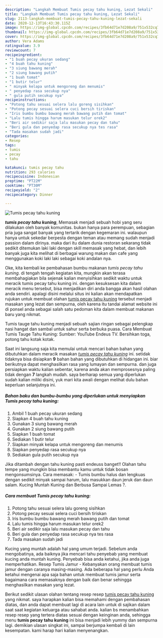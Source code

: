 ```yaml
---
description: "Langkah Membuat Tumis pecay tahu kuning, Lezat Sekali"
title: "Langkah Membuat Tumis pecay tahu kuning, Lezat Sekali"
slug: 2113-langkah-membuat-tumis-pecay-tahu-kuning-lezat-sekali
date: 2020-12-13T16:43:30.115Z
image: https://img-global.cpcdn.com/recipes/3fb64d71e7d208a9/751x532cq70/tumis-pecay-tahu-kuning-foto-resep-utama.jpg
thumbnail: https://img-global.cpcdn.com/recipes/3fb64d71e7d208a9/751x532cq70/tumis-pecay-tahu-kuning-foto-resep-utama.jpg
cover: https://img-global.cpcdn.com/recipes/3fb64d71e7d208a9/751x532cq70/tumis-pecay-tahu-kuning-foto-resep-utama.jpg
author: Vera Adams
ratingvalue: 3.9
reviewcount: 7
recipeingredient:
- "1 buah pecay ukuran sedang"
- "4 buah tahu kuning"
- "3 siung bawang merah"
- "2 siung bawang putih"
- "1 buah tomat"
- "1 butir telur"
- " minyak kelapa untuk mengoreng dan menumis"
- " penyedap rasa secukup nya"
- " gula putih secukup nya"
recipeinstructions:
- "Potong tahu sesuai selera lalu goreng sisihkan"
- "Potong pecay sesuai selera cuci bersih tiriskan"
- "Iris bumbu bumbu bawang merah bawang putih dan tomat"
- "Lalu tumis hingga harum masukan telur orek2"
- "Beri air sedikir saja lalu masukan pecay dan tahu"
- "Beri gula dan penyedap rasa secukup nya tes rasa"
- "Tada masakan sudah jadi"
categories:
- Resep
tags:
- tumis
- pecay
- tahu

katakunci: tumis pecay tahu 
nutrition: 293 calories
recipecuisine: Indonesian
preptime: "PT22M"
cooktime: "PT30M"
recipeyield: "2"
recipecategory: Dinner

---
```



![Tumis pecay tahu kuning](https://img-global.cpcdn.com/recipes/3fb64d71e7d208a9/751x532cq70/tumis-pecay-tahu-kuning-foto-resep-utama.jpg)

<b><i>tumis pecay tahu kuning</i></b>, Memasak menjadi sebuah hobi yang seru dilakukan oleh banyak komunitas. bukan hanya para perempuan, sebagian pria juga sangat banyak yang tertarik dengan kegemaran ini. walaupun hanya untuk sekedar berpesta dengan teman atau memang sudah menjadi passion dalam dirinya. maka dari itu dalam dunia restoran sekarang tidak sedikit ditemukan laki laki dengan skill memasak yang hebat, dan lebih banyak juga kita melihat di berbagai warung makan dan cafe yang menggunakan koki laki laki sebagai koki andalan nya.

Oke, kita kembali ke pembahasan bumbu makanan <i>tumis pecay tahu kuning</i>. di tengah tengah kegiatan kita, mungkin akan terasa membahagiakan bila sejenak kalian menyisihkan sedikit waktu untuk meracik tumis pecay tahu kuning ini. dengan kesuksesan kita dalam meracik menu tersebut, bisa menjadikan diri anda bangga akan hasil olahan anda sendiri. apalagi disini melalui situs ini kalian akan mendapatkan rujukan untuk membuat olahan <u>tumis pecay tahu kuning</u> tersebut menjadi masakan yang lezat dan sempurna, oleh karena itu tandai alamat website ini di ponsel anda sebagai salah satu pedoman kita dalam membuat makanan baru yang nikmat.

Tumis tauge tahu kuning menjadi sebuah sajian ringan sebagai pelengkap nasi hangat dan sambal untuk sahur serta berbuka puasa. Cara Membuat Tumis Tauge Tahu Kuning: Sumber: YouTube Endeus TV. Bersihkan toga, potong tahu kotak kotak.


Saat ini langsung saja kita memulai untuk mencari bahan bahan yang dibutuhkan dalam meracik masakan <u><i>tumis pecay tahu kuning</i></u> ini. setidak tidaknya bisa disiapkan <b>9</b> bahan bahan yang dibutuhkan di hidangan ini. biar berikutnya dapat menghasilkan rasa yang lumayan dan sempurna. dan juga persiapkan waktu kalian sebentar, karena anda akan memprosesnya paling tidak dengan <b>7</b> langkah mudah. saya berharap semua yang diperlukan sudah kalian miliki disini, yuk mari kita awali dengan melihat dulu bahan keperluan selanjutnya ini.

<!--inarticleads1-->

##### Bahan baku dan bumbu-bumbu yang diperlukan untuk menyiapkan Tumis pecay tahu kuning:

1. Ambil 1 buah pecay ukuran sedang
1. Siapkan 4 buah tahu kuning
1. Gunakan 3 siung bawang merah
1. Gunakan 2 siung bawang putih
1. Siapkan 1 buah tomat
1. Sediakan 1 butir telur
1. Siapkan  minyak kelapa untuk mengoreng dan menumis
1. Siapkan  penyedap rasa secukup nya
1. Sediakan  gula putih secukup nya


Jika ditambah dengan tahu kuning pasti endeuss banget!! Olahan tahu tempe yang mungkin bisa membantu kamu untuk tidak bosan mengonsumsinya. Cara memasak: - Tumis bumbu halus dan lengkuas dengan sedikit minyak sampai harum, lalu masukkan daun jeruk dan daun salam. Kucing Muntah Kuning dan Berbusa Sampai Lemas ?. 

<!--inarticleads2-->

##### Cara membuat Tumis pecay tahu kuning:

1. Potong tahu sesuai selera lalu goreng sisihkan
1. Potong pecay sesuai selera cuci bersih tiriskan
1. Iris bumbu bumbu bawang merah bawang putih dan tomat
1. Lalu tumis hingga harum masukan telur orek2
1. Beri air sedikir saja lalu masukan pecay dan tahu
1. Beri gula dan penyedap rasa secukup nya tes rasa
1. Tada masakan sudah jadi


Kucing yang muntah adalah hal yang umum terjadi. Sebelum anda mengobatinya, ada baiknya jika mencari tahu penyebab yang membuat kucing anda muntah kuning. Penyebab bisa anda ketahui, jika anda juga memperhatikan. Resep Tumis Jamur - Kebanyakan orang membuat tumis jamur dengan caranya masing-masing. Ada beberapa hal yang perlu Anda ketahui mengenai apa saja bahan untuk membuat tumis jamur serta bagaimana cara memasaknya dengan baik dan benar sehingga menghasilkan masakan yang lezat. 

Berikut sedikit ulasan olahan tentang resep resep <u>tumis pecay tahu kuning</u> yang nikmat. saya harapkan kalian bisa memahami dengan pembahasan diatas, dan anda dapat membuat lagi di acara lain untuk di sajikan dalam saat saat kegiatan keluarga atau sahabat anda. kalian bs menambahkan resep resep yang tertera diatas sesuai dengan keinginan anda, sehingga menu <b>tumis pecay tahu kuning</b> ini bisa menjadi lebih yummy dan sempurna lagi. demikian ulasan singkat ini, sampai berjumpa kembali di lain kesempatan. kami harap hari kalian menyenangkan.

